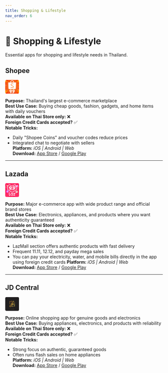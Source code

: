 ```yaml
---
title: Shopping & Lifestyle
nav_order: 6
---
```


# 🛒 Shopping & Lifestyle

Essential apps for shopping and lifestyle needs in Thailand.

## Shopee

<img src="icons/shopee.png" alt="Shopee icon" width="44" height="44" style="vertical-align:text-bottom;border-radius:4px"/>

**Purpose:** Thailand's largest e-commerce marketplace  
**Best Use Case:** Buying cheap goods, fashion, gadgets, and home items with daily vouchers  
**Available on Thai Store only:** ❌  
**Foreign Credit Cards accepted?** ✅  
**Notable Tricks:**  
- Daily "Shopee Coins" and voucher codes reduce prices  
- Integrated chat to negotiate with sellers  
**Platform:** *iOS | Android | Web*  
**Download:** [App Store](https://apps.apple.com/th/app/shopee-th/id959841449) / [Google Play](https://play.google.com/store/apps/details?id=com.shopee.th)

---

## Lazada

<img src="icons/lazada.jpg" alt="Lazada icon" width="44" height="44" style="vertical-align:text-bottom;border-radius:4px"/>

**Purpose:** Major e-commerce app with wide product range and official brand stores  
**Best Use Case:** Electronics, appliances, and products where you want authenticity guaranteed  
**Available on Thai Store only:** ❌  
**Foreign Credit Cards accepted?** ✅  
**Notable Tricks:**  
- LazMall section offers authentic products with fast delivery  
- Frequent 11.11, 12.12, and payday mega sales  
- You can pay your electricity, water, and mobile bills directly in the app using foreign credit cards
**Platform:** *iOS | Android | Web*  
**Download:** [App Store](https://apps.apple.com/th/app/lazada-th/id785385147) / [Google Play](https://play.google.com/store/apps/details?id=com.lazada.android)

---

## JD Central

<img src="icons/jd-central.jpg" alt="JD Central icon" width="44" height="44" style="vertical-align:text-bottom;border-radius:4px"/>

**Purpose:** Online shopping app for genuine goods and electronics  
**Best Use Case:** Buying appliances, electronics, and products with reliability  
**Available on Thai Store only:** ❌  
**Foreign Credit Cards accepted?** ✅  
**Notable Tricks:**  
- Strong focus on authentic, guaranteed goods  
- Often runs flash sales on home appliances  
**Platform:** *iOS | Android | Web*  
**Download:** [App Store](https://apps.apple.com/th/app/jd-central/id1330536091) / [Google Play](https://play.google.com/store/apps/details?id=com.jd.jdlite.th)
